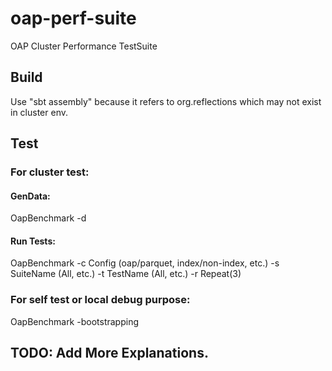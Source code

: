 # oap-perf-suite
OAP Cluster Performance TestSuite

## Build
Use "sbt assembly" because it refers to org.reflections which may not exist in cluster env.

## Test
### For cluster test:

#### GenData:
OapBenchmark -d

#### Run Tests:
OapBenchmark -c Config (oap/parquet, index/non-index, etc.) -s SuiteName (All, etc.) -t TestName (All, etc.) -r Repeat(3)

### For self test or local debug purpose:
OapBenchmark -bootstrapping

## TODO: Add More Explanations.
